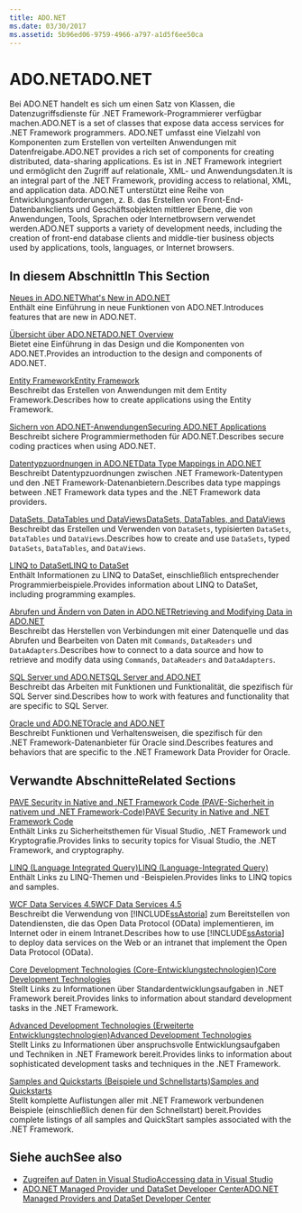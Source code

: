 ```yaml
---
title: ADO.NET
ms.date: 03/30/2017
ms.assetid: 5b96ed06-9759-4966-a797-a1d5f6ee50ca
---
```

# <a name="adonet"></a><span data-ttu-id="36621-102">ADO.NET</span><span class="sxs-lookup"><span data-stu-id="36621-102">ADO.NET</span></span>
<span data-ttu-id="36621-103">Bei ADO.NET handelt es sich um einen Satz von Klassen, die Datenzugriffsdienste für .NET Framework-Programmierer verfügbar machen.</span><span class="sxs-lookup"><span data-stu-id="36621-103">ADO.NET is a set of classes that expose data access services for .NET Framework programmers.</span></span> <span data-ttu-id="36621-104">ADO.NET umfasst eine Vielzahl von Komponenten zum Erstellen von verteilten Anwendungen mit Datenfreigabe.</span><span class="sxs-lookup"><span data-stu-id="36621-104">ADO.NET provides a rich set of components for creating distributed, data-sharing applications.</span></span> <span data-ttu-id="36621-105">Es ist in .NET Framework integriert und ermöglicht den Zugriff auf relationale, XML- und Anwendungsdaten.</span><span class="sxs-lookup"><span data-stu-id="36621-105">It is an integral part of the .NET Framework, providing access to relational, XML, and application data.</span></span> <span data-ttu-id="36621-106">ADO.NET unterstützt eine Reihe von Entwicklungsanforderungen, z. B. das Erstellen von Front-End-Datenbankclients und Geschäftsobjekten mittlerer Ebene, die von Anwendungen, Tools, Sprachen oder Internetbrowsern verwendet werden.</span><span class="sxs-lookup"><span data-stu-id="36621-106">ADO.NET supports a variety of development needs, including the creation of front-end database clients and middle-tier business objects used by applications, tools, languages, or Internet browsers.</span></span>  
  
## <a name="in-this-section"></a><span data-ttu-id="36621-107">In diesem Abschnitt</span><span class="sxs-lookup"><span data-stu-id="36621-107">In This Section</span></span>  
 [<span data-ttu-id="36621-108">Neues in ADO.NET</span><span class="sxs-lookup"><span data-stu-id="36621-108">What's New in ADO.NET</span></span>](../../../../docs/framework/data/adonet/whats-new.md)  
 <span data-ttu-id="36621-109">Enthält eine Einführung in neue Funktionen von ADO.NET.</span><span class="sxs-lookup"><span data-stu-id="36621-109">Introduces features that are new in ADO.NET.</span></span>  
  
 [<span data-ttu-id="36621-110">Übersicht über ADO.NET</span><span class="sxs-lookup"><span data-stu-id="36621-110">ADO.NET Overview</span></span>](../../../../docs/framework/data/adonet/ado-net-overview.md)  
 <span data-ttu-id="36621-111">Bietet eine Einführung in das Design und die Komponenten von ADO.NET.</span><span class="sxs-lookup"><span data-stu-id="36621-111">Provides an introduction to the design and components of ADO.NET.</span></span>  
  
 [<span data-ttu-id="36621-112">Entity Framework</span><span class="sxs-lookup"><span data-stu-id="36621-112">Entity Framework</span></span>](https://go.microsoft.com/fwlink/?LinkID=213876)  
 <span data-ttu-id="36621-113">Beschreibt das Erstellen von Anwendungen mit dem Entity Framework.</span><span class="sxs-lookup"><span data-stu-id="36621-113">Describes how to create applications using the Entity Framework.</span></span>  
  
 [<span data-ttu-id="36621-114">Sichern von ADO.NET-Anwendungen</span><span class="sxs-lookup"><span data-stu-id="36621-114">Securing ADO.NET Applications</span></span>](../../../../docs/framework/data/adonet/securing-ado-net-applications.md)  
 <span data-ttu-id="36621-115">Beschreibt sichere Programmiermethoden für ADO.NET.</span><span class="sxs-lookup"><span data-stu-id="36621-115">Describes secure coding practices when using ADO.NET.</span></span>  
  
 [<span data-ttu-id="36621-116">Datentypzuordnungen in ADO.NET</span><span class="sxs-lookup"><span data-stu-id="36621-116">Data Type Mappings in ADO.NET</span></span>](../../../../docs/framework/data/adonet/data-type-mappings-in-ado-net.md)  
 <span data-ttu-id="36621-117">Beschreibt Datentypzuordnungen zwischen .NET Framework-Datentypen und den .NET Framework-Datenanbietern.</span><span class="sxs-lookup"><span data-stu-id="36621-117">Describes data type mappings between .NET Framework data types and the .NET Framework data providers.</span></span>  
  
 [<span data-ttu-id="36621-118">DataSets, DataTables und DataViews</span><span class="sxs-lookup"><span data-stu-id="36621-118">DataSets, DataTables, and DataViews</span></span>](../../../../docs/framework/data/adonet/dataset-datatable-dataview/index.md)  
 <span data-ttu-id="36621-119">Beschreibt das Erstellen und Verwenden von `DataSets`, typisierten `DataSets`, `DataTables` und `DataViews`.</span><span class="sxs-lookup"><span data-stu-id="36621-119">Describes how to create and use `DataSets`, typed `DataSets`, `DataTables`, and `DataViews`.</span></span>  
  
 [<span data-ttu-id="36621-120">LINQ to DataSet</span><span class="sxs-lookup"><span data-stu-id="36621-120">LINQ to DataSet</span></span>](../../../../docs/framework/data/adonet/linq-to-dataset.md)  
 <span data-ttu-id="36621-121">Enthält Informationen zu LINQ to DataSet, einschließlich entsprechender Programmierbeispiele.</span><span class="sxs-lookup"><span data-stu-id="36621-121">Provides information about LINQ to DataSet, including programming examples.</span></span>  
  
 [<span data-ttu-id="36621-122">Abrufen und Ändern von Daten in ADO.NET</span><span class="sxs-lookup"><span data-stu-id="36621-122">Retrieving and Modifying Data in ADO.NET</span></span>](../../../../docs/framework/data/adonet/retrieving-and-modifying-data.md)  
 <span data-ttu-id="36621-123">Beschreibt das Herstellen von Verbindungen mit einer Datenquelle und das Abrufen und Bearbeiten von Daten mit `Commands`, `DataReaders` und `DataAdapters`.</span><span class="sxs-lookup"><span data-stu-id="36621-123">Describes how to connect to a data source and how to retrieve and modify data using `Commands`, `DataReaders` and `DataAdapters`.</span></span>  
  
 [<span data-ttu-id="36621-124">SQL Server und ADO.NET</span><span class="sxs-lookup"><span data-stu-id="36621-124">SQL Server and ADO.NET</span></span>](../../../../docs/framework/data/adonet/sql/index.md)  
 <span data-ttu-id="36621-125">Beschreibt das Arbeiten mit Funktionen und Funktionalität, die spezifisch für SQL Server sind.</span><span class="sxs-lookup"><span data-stu-id="36621-125">Describes how to work with features and functionality that are specific to SQL Server.</span></span>  
  
 [<span data-ttu-id="36621-126">Oracle und ADO.NET</span><span class="sxs-lookup"><span data-stu-id="36621-126">Oracle and ADO.NET</span></span>](../../../../docs/framework/data/adonet/oracle-and-adonet.md)  
 <span data-ttu-id="36621-127">Beschreibt Funktionen und Verhaltensweisen, die spezifisch für den .NET Framework-Datenanbieter für Oracle sind.</span><span class="sxs-lookup"><span data-stu-id="36621-127">Describes features and behaviors that are specific to the .NET Framework Data Provider for Oracle.</span></span>  
  
## <a name="related-sections"></a><span data-ttu-id="36621-128">Verwandte Abschnitte</span><span class="sxs-lookup"><span data-stu-id="36621-128">Related Sections</span></span>  
 [<span data-ttu-id="36621-129">PAVE Security in Native and .NET Framework Code (PAVE-Sicherheit in nativem und .NET Framework-Code)</span><span class="sxs-lookup"><span data-stu-id="36621-129">PAVE Security in Native and .NET Framework Code</span></span>](https://msdn.microsoft.com/library/bd61be84-c143-409a-a75a-44253724f784)  
 <span data-ttu-id="36621-130">Enthält Links zu Sicherheitsthemen für Visual Studio, .NET Framework und Kryptografie.</span><span class="sxs-lookup"><span data-stu-id="36621-130">Provides links to security topics for Visual Studio, the .NET Framework, and cryptography.</span></span>  
  
 [<span data-ttu-id="36621-131">LINQ (Language Integrated Query)</span><span class="sxs-lookup"><span data-stu-id="36621-131">LINQ (Language-Integrated Query)</span></span>](https://msdn.microsoft.com/library/a73c4aec-5d15-4e98-b962-1274021ea93d)  
 <span data-ttu-id="36621-132">Enthält Links zu LINQ-Themen und -Beispielen.</span><span class="sxs-lookup"><span data-stu-id="36621-132">Provides links to LINQ topics and samples.</span></span>  
  
 [<span data-ttu-id="36621-133">WCF Data Services 4.5</span><span class="sxs-lookup"><span data-stu-id="36621-133">WCF Data Services 4.5</span></span>](../../../../docs/framework/data/wcf/index.md)  
 <span data-ttu-id="36621-134">Beschreibt die Verwendung von [!INCLUDE[ssAstoria](../../../../includes/ssastoria-md.md)] zum Bereitstellen von Datendiensten, die das Open Data Protocol (OData) implementieren, im Internet oder in einem Intranet.</span><span class="sxs-lookup"><span data-stu-id="36621-134">Describes how to use [!INCLUDE[ssAstoria](../../../../includes/ssastoria-md.md)] to deploy data services on the Web or an intranet that implement the Open Data Protocol (OData).</span></span>  
  
 [<span data-ttu-id="36621-135">Core Development Technologies (Core-Entwicklungstechnologien)</span><span class="sxs-lookup"><span data-stu-id="36621-135">Core Development Technologies</span></span>](https://msdn.microsoft.com/library/csxbhtye.aspx)  
 <span data-ttu-id="36621-136">Stellt Links zu Informationen über Standardentwicklungsaufgaben in .NET Framework bereit.</span><span class="sxs-lookup"><span data-stu-id="36621-136">Provides links to information about standard development tasks in the .NET Framework.</span></span>  
  
 [<span data-ttu-id="36621-137">Advanced Development Technologies (Erweiterte Entwicklungstechnologien)</span><span class="sxs-lookup"><span data-stu-id="36621-137">Advanced Development Technologies</span></span>](https://msdn.microsoft.com/library/a493kdy6.aspx)  
 <span data-ttu-id="36621-138">Stellt Links zu Informationen über anspruchsvolle Entwicklungsaufgaben und Techniken in .NET Framework bereit.</span><span class="sxs-lookup"><span data-stu-id="36621-138">Provides links to information about sophisticated development tasks and techniques in the .NET Framework.</span></span>  
  
 [<span data-ttu-id="36621-139">Samples and Quickstarts (Beispiele und Schnellstarts)</span><span class="sxs-lookup"><span data-stu-id="36621-139">Samples and Quickstarts</span></span>](https://msdn.microsoft.com/library/ms184422.aspx)  
 <span data-ttu-id="36621-140">Stellt komplette Auflistungen aller mit .NET Framework verbundenen Beispiele (einschließlich denen für den Schnellstart) bereit.</span><span class="sxs-lookup"><span data-stu-id="36621-140">Provides complete listings of all samples and QuickStart samples associated with the .NET Framework.</span></span>  
  
## <a name="see-also"></a><span data-ttu-id="36621-141">Siehe auch</span><span class="sxs-lookup"><span data-stu-id="36621-141">See also</span></span>
- [<span data-ttu-id="36621-142">Zugreifen auf Daten in Visual Studio</span><span class="sxs-lookup"><span data-stu-id="36621-142">Accessing data in Visual Studio</span></span>](/visualstudio/data-tools/accessing-data-in-visual-studio)
- [<span data-ttu-id="36621-143">ADO.NET Managed Provider und DataSet Developer Center</span><span class="sxs-lookup"><span data-stu-id="36621-143">ADO.NET Managed Providers and DataSet Developer Center</span></span>](https://go.microsoft.com/fwlink/?LinkId=217917)
